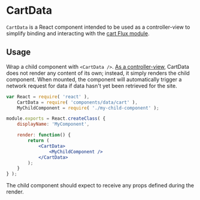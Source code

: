 CartData
========

`CartData` is a React component intended to be used as a controller-view to simplify binding and interacting with the [cart Flux module](../../../lib/cart/).

## Usage

Wrap a child component with `<CartData />`. [As a controller-view](https://facebook.github.io/flux/docs/overview.html#views-and-controller-views), CartData does not render any content of its own; instead, it simply renders the child component. When mounted, the component will automatically trigger a network request for data if data hasn't yet been retrieved for the site.

```jsx
var React = require( 'react' ),
	CartData = require( 'components/data/cart' ),
	MyChildComponent = require( './my-child-component' );

module.exports = React.createClass( {
	displayName: 'MyComponent',

	render: function() {
		return (
			<CartData>
				<MyChildComponent />
			</CartData>
		);
	}
} );
```

The child component should expect to receive any props defined during the render.
